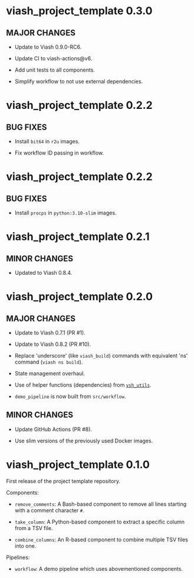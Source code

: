 # viash_project_template 0.3.0

## MAJOR CHANGES

* Update to Viash 0.9.0-RC6.

* Update CI to viash-actions@v6.

* Add unit tests to all components.

* Simplify workflow to not use external dependencies.


# viash_project_template 0.2.2

## BUG FIXES

* Install `bit64` in `r2u` images.

* Fix workflow ID passing in workflow.


# viash_project_template 0.2.2

## BUG FIXES

* Install `procps` in `python:3.10-slim` images.


# viash_project_template 0.2.1

## MINOR CHANGES

* Updated to Viash 0.8.4.

# viash_project_template 0.2.0

## MAJOR CHANGES

* Update to Viash 0.7.1 (PR #1).

* Update to Viash 0.8.2 (PR #10).

* Replace 'underscore' (like `viash_build`) commands with equivalent 'ns' command (`viash ns build`).

* State management overhaul.

* Use of helper functions (dependencies) from [`vsh_utils`](https://viash-hub.com/data-intuitive/vsh_utils).

* `demo_pipeline` is now built from `src/workflow`.

## MINOR CHANGES

* Update GitHub Actions (PR #8).

* Use slim versions of the previously used Docker images.


# viash_project_template 0.1.0

First release of the project template repository.

Components:

* `remove_comments`: A Bash-based component to remove all lines starting with a comment character `#`.

* `take_column`: A Python-based component to extract a specific column from a TSV file.

* `combine_columns`: An R-based component to combine multiple TSV files into one.

Pipelines:

* `workflow`: A demo pipeline which uses abovementioned components.
